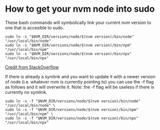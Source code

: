 # How to get your nvm node into sudo
These bash commands will symbolically link your current nvm version to one that is accesible to sudo.
```
sudo ln -s "$NVM_DIR/versions/node/$(nvm version)/bin/node" "/usr/local/bin/node"
sudo ln -s "$NVM_DIR/versions/node/$(nvm version)/bin/npm" "/usr/local/bin/npm" 
sudo ln -s "$NVM_DIR/versions/node/$(nvm version)/bin/npx" "/usr/local/bin/npx"
```
[Credit from StackOverflow](https://stackoverflow.com/questions/21215059/cant-use-nvm-from-root-or-sudo)

If there is already a symlink and you want to update it with a newer version of node (i.e. whatever nvm is currently pointing to) you can use the -f flag as follows and it will overwrite it. Note: the -f flag will be useless if there is currently no symlink.
```
sudo ln -s -f "$NVM_DIR/versions/node/$(nvm version)/bin/node" "/usr/local/bin/node" \
sudo ln -s -f "$NVM_DIR/versions/node/$(nvm version)/bin/npm" "/usr/local/bin/npm" \
sudo ln -s -f "$NVM_DIR/versions/node/$(nvm version)/bin/npx" "/usr/local/bin/npx"
```
